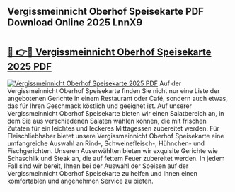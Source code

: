 ## Vergissmeinnicht Oberhof Speisekarte PDF Download Online 2025 LnnX9

# <h2><a href="http://gcb54u.nevu.top/?p=Vergissmeinnicht+Oberhof+Speisekarte">🔗 👉🔴 Vergissmeinnicht Oberhof Speisekarte 2025 PDF</a></h2>

[![Vergissmeinnicht Oberhof Speisekarte 2025 PDF](https://i.imgur.com/dBaPXMq.png)](http://gcb54u.nevu.top/?p=Vergissmeinnicht+Oberhof+Speisekarte)
Auf der Vergissmeinnicht Oberhof Speisekarte finden Sie nicht nur eine Liste der angebotenen Gerichte in einem Restaurant oder Café, sondern auch etwas, das für Ihren Geschmack köstlich und geeignet ist. Auf unserer Vergissmeinnicht Oberhof Speisekarte bieten wir einen Salatbereich an, in dem Sie aus verschiedenen Salaten wählen können, die mit frischen Zutaten für ein leichtes und leckeres Mittagessen zubereitet werden. Für Fleischliebhaber bietet unsere Vergissmeinnicht Oberhof Speisekarte eine umfangreiche Auswahl an Rind-, Schweinefleisch-, Hühnchen- und Fischgerichten. Unseren Auserwählten bieten wir exquisite Gerichte wie Schaschlik und Steak an, die auf fettem Feuer zubereitet werden. In jedem Fall sind wir bereit, Ihnen bei der Auswahl der Speisen auf der Vergissmeinnicht Oberhof Speisekarte zu helfen und Ihnen einen komfortablen und angenehmen Service zu bieten.
